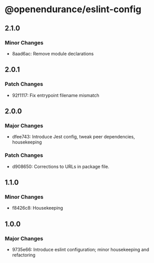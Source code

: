 # @openendurance/eslint-config

## 2.1.0

### Minor Changes

-   8aad6ac: Remove module declarations

## 2.0.1

### Patch Changes

-   92f1117: Fix entrypoint filename mismatch

## 2.0.0

### Major Changes

-   dfee743: Introduce Jest config, tweak peer dependencies, housekeeping

### Patch Changes

-   d908650: Corrections to URLs in package file.

## 1.1.0

### Minor Changes

-   f8426c8: Housekeeping

## 1.0.0

### Major Changes

-   9735e66: Introduce eslint configuration; minor housekeeping and refactoring
